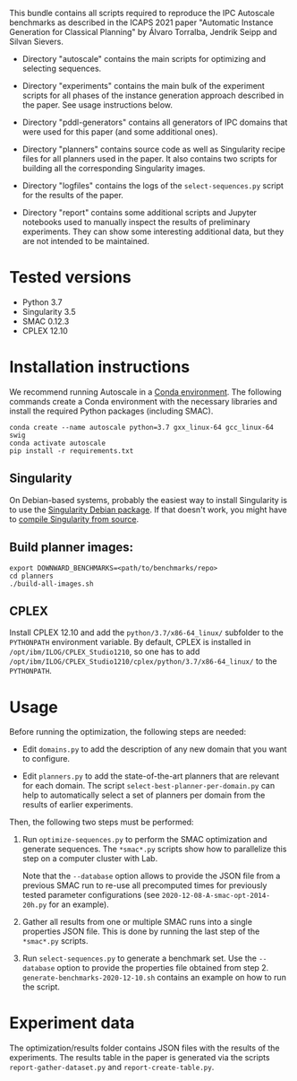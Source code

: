 This bundle contains all scripts required to reproduce the IPC Autoscale
benchmarks as described in the ICAPS 2021 paper "Automatic Instance
Generation for Classical Planning" by Álvaro Torralba, Jendrik Seipp and
Silvan Sievers.

* Directory "autoscale" contains the main scripts for optimizing and
  selecting sequences.

* Directory "experiments" contains the main bulk of the experiment
  scripts for all phases of the instance generation approach described in
  the paper. See usage instructions below.

* Directory "pddl-generators" contains all generators of IPC domains that
  were used for this paper (and some additional ones).

* Directory "planners" contains source code as well as Singularity recipe
  files for all planners used in the paper. It also contains two scripts
  for building all the corresponding Singularity images.

* Directory "logfiles" contains the logs of the `select-sequences.py`
  script for the results of the paper.

* Directory "report" contains some additional scripts and Jupyter
  notebooks used to manually inspect the results of preliminary
  experiments. They can show some interesting additional data, but they
  are not intended to be maintained.


# Tested versions

 - Python 3.7
 - Singularity 3.5
 - SMAC 0.12.3
 - CPLEX 12.10


# Installation instructions

We recommend running Autoscale in a [Conda environment](https://conda.io).
The following commands create a Conda environment with the necessary
libraries and install the required Python packages (including SMAC).

    conda create --name autoscale python=3.7 gxx_linux-64 gcc_linux-64 swig
    conda activate autoscale
    pip install -r requirements.txt

## Singularity

On Debian-based systems, probably the easiest way to install Singularity
is to use the [Singularity Debian
package](https://packages.debian.org/singularity-container). If that
doesn't work, you might have to [compile Singularity from
source](https://sylabs.io/guides/3.5/user-guide/).

## Build planner images:

    export DOWNWARD_BENCHMARKS=<path/to/benchmarks/repo>
    cd planners
    ./build-all-images.sh

## CPLEX

Install CPLEX 12.10 and add the `python/3.7/x86-64_linux/` subfolder to
the `PYTHONPATH` environment variable. By default, CPLEX is installed in
`/opt/ibm/ILOG/CPLEX_Studio1210`, so one has to add
`/opt/ibm/ILOG/CPLEX_Studio1210/cplex/python/3.7/x86-64_linux/` to the
`PYTHONPATH`.


# Usage

Before running the optimization, the following steps are needed:
* Edit `domains.py` to add the description of any new domain that you want to configure.

* Edit `planners.py` to add the state-of-the-art planners that are relevant for
  each domain. The script `select-best-planner-per-domain.py` can help to automatically
  select a set of planners per domain from the results of earlier experiments.

Then, the following two steps must be performed:
1. Run `optimize-sequences.py` to perform the SMAC optimization and generate sequences.
   The `*smac*.py` scripts show how to parallelize this step on a computer cluster with Lab.

   Note that the `--database` option allows to provide the JSON file from a previous SMAC
   run to re-use all precomputed times for previously tested parameter configurations
   (see `2020-12-08-A-smac-opt-2014-20h.py` for an example).

2. Gather all results from one or multiple SMAC runs into a single properties JSON file.
   This is done by running the last step of the `*smac*.py` scripts.

3. Run `select-sequences.py` to generate a benchmark set. Use the `--database` option to provide
   the properties file obtained from step 2.
   `generate-benchmarks-2020-12-10.sh` contains an example on how to run the script.


# Experiment data

The optimization/results folder contains JSON files with the results of the experiments.
The results table in the paper is generated via the scripts `report-gather-dataset.py` and
`report-create-table.py`.
